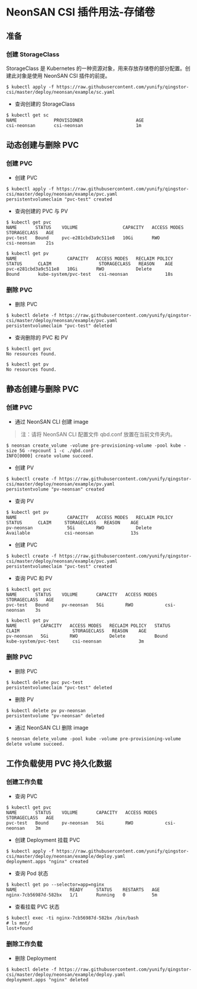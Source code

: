 # NeonSAN CSI 插件用法-存储卷

## 准备
### 创建 StorageClass

StorageClass 是 Kubernetes 的一种资源对象，用来存放存储卷的部分配置。创建此对象是使用 NeonSAN CSI 插件的前提。

```
$ kubectl apply -f https://raw.githubusercontent.com/yunify/qingstor-csi/master/deploy/neonsan/example/sc.yaml
```

- 查询创建的 StorageClass

```
$ kubectl get sc
NAME              PROVISIONER                    AGE
csi-neonsan       csi-neonsan                    1m
```

## 动态创建与删除 PVC


### 创建 PVC


- 创建 PVC
```
$ kubectl apply -f https://raw.githubusercontent.com/yunify/qingstor-csi/master/deploy/neonsan/example/pvc.yaml
persistentvolumeclaim "pvc-test" created
```

- 查询创建的 PVC 与 PV

```
$ kubectl get pvc
NAME       STATUS    VOLUME                 CAPACITY   ACCESS MODES   STORAGECLASS   AGE
pvc-test   Bound     pvc-e281cbd3a9c511e8   10Gi       RWO            csi-neonsan    21s
```

```
$ kubectl get pv
NAME                   CAPACITY   ACCESS MODES   RECLAIM POLICY   STATUS      CLAIM                  STORAGECLASS   REASON    AGE
pvc-e281cbd3a9c511e8   10Gi       RWO            Delete           Bound       kube-system/pvc-test   csi-neonsan              18s
```

### 删除 PVC

- 删除 PVC
```
$ kubectl delete -f https://raw.githubusercontent.com/yunify/qingstor-csi/master/deploy/neonsan/example/pvc.yaml
persistentvolumeclaim "pvc-test" deleted
```

- 查询删除的 PVC 和 PV
```
$ kubectl get pvc
No resources found.
```

```
$ kubectl get pv
No resources found.
```

## 静态创建与删除 PVC

### 创建 PVC

- 通过 NeonSAN CLI 创建 image

> 注：请将 NeonSAN CLI 配置文件 qbd.conf 放置在当前文件夹内。
```
$ neonsan create_volume -volume pre-provisioning-volume -pool kube -size 5G -repcount 1 -c ./qbd.conf
INFO[0000] create volume succeed.                       
```

- 创建 PV
```
$ kubectl create -f https://raw.githubusercontent.com/yunify/qingstor-csi/master/deploy/neonsan/example/pv.yaml
persistentvolume "pv-neonsan" created
```

- 查询 PV
```
$ kubectl get pv
NAME                   CAPACITY   ACCESS MODES   RECLAIM POLICY   STATUS      CLAIM     STORAGECLASS   REASON    AGE
pv-neonsan             5Gi        RWO            Delete           Available             csi-neonsan              13s
```

- 创建 PVC
```
$ kubectl create -f https://raw.githubusercontent.com/yunify/qingstor-csi/master/deploy/neonsan/example/pvc.yaml
persistentvolumeclaim "pvc-test" created
```

- 查询 PVC 和 PV
```
$ kubectl get pvc
NAME       STATUS    VOLUME       CAPACITY   ACCESS MODES   STORAGECLASS   AGE
pvc-test   Bound     pv-neonsan   5Gi        RWO            csi-neonsan    3s
```

```
$ kubectl get pv
NAME         CAPACITY   ACCESS MODES   RECLAIM POLICY   STATUS      CLAIM                    STORAGECLASS   REASON    AGE
pv-neonsan   5Gi        RWO            Delete           Bound       kube-system/pvc-test     csi-neonsan              3m
```

### 删除 PVC

- 删除 PVC
```
$ kubectl delete pvc pvc-test
persistentvolumeclaim "pvc-test" deleted
```

- 删除 PV
```
$ kubectl delete pv pv-neonsan
persistentvolume "pv-neonsan" deleted
```

- 通过 NeonSAN CLI 删除 image
```
$ neonsan delete_volume -pool kube -volume pre-provisioning-volume
delete volume succeed.
```

## 工作负载使用 PVC 持久化数据

### 创建工作负载

- 查询 PVC
```
$ kubectl get pvc
NAME       STATUS    VOLUME       CAPACITY   ACCESS MODES   STORAGECLASS   AGE
pvc-test   Bound     pv-neonsan   5Gi        RWO            csi-neonsan    3m

```

- 创建 Deployment 挂载 PVC

```
$ kubectl apply -f https://raw.githubusercontent.com/yunify/qingstor-csi/master/deploy/neonsan/example/deploy.yaml
deployment.apps "nginx" created
```

- 查询 Pod 状态
```
$ kubectl get po --selector=app=nginx
NAME                    READY     STATUS    RESTARTS   AGE
nginx-7cb56987d-582bx   1/1       Running   0          5m
```

- 查看挂载 PVC 状态
```
$ kubectl exec -ti nginx-7cb56987d-582bx /bin/bash
# ls mnt/
lost+found
```

### 删除工作负载

- 删除 Deployment
```
$ kubectl delete -f https://raw.githubusercontent.com/yunify/qingstor-csi/master/deploy/neonsan/example/deploy.yaml
deployment.apps "nginx" deleted
```